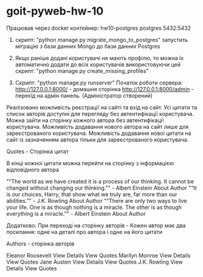 # goit-pyweb-hw-10

Працював через docker контейнер:
hw10-postgres
postgres
5432:5432⁠

1. скрипт: "python manage.py migrate_mongo_to_postgres"
запустить міграцію з бази данних Mongo до бази данних Postgres

2. Якщо раніше додані користувачі не мають профілю, то можна їх автоматично додати до всіх користувачів
використовуючи цей скрипт: "python manage.py create_missing_profiles"

3. Скрипт: "python manage.py runserver"
Початок роботи сервера:
http://127.0.0.1:8000/  - домашня сторінка
http://127.0.0.1:8000/admin  - перехід на адмін панель. (Адміністратор створений)

Реалізовано можливість реєстрації на сайті та вхід на сайт.
Усі цитати та список авторів доступні для перегляду без автентифікації користувача.
Можна зайти на сторінку кожного автора без автентифікації користувача.
Можливість додавання нового автора на сайт лише для зареєстрованого користувача.
Можливість додавання нової цитати на сайт із зазначенням автора тільки для зареєстрованого користувача.


Quotes - Сторінка цитат

В кінці кожної цитати можна перейти на сторінку з інформацією відповідного автора

"“The world as we have created it is a process of our thinking. It cannot be changed without changing our thinking.”" - Albert Einstein About Author
"“It is our choices, Harry, that show what we truly are, far more than our abilities.”" - J.K. Rowling About Author
"“There are only two ways to live your life. One is as though nothing is a miracle. The other is as though everything is a miracle.”" - Albert Einstein About Author

Додатково:
При переході на сторінку авторів   -   Кожен автор має два посилання: одне на деталі про автора і одне на його цитати

Authors  - сторінка авторів

Eleanor Roosevelt View Details View Quotes
Marilyn Monroe View Details View Quotes
Jane Austen View Details View Quotes
J.K. Rowling View Details View Quotes
